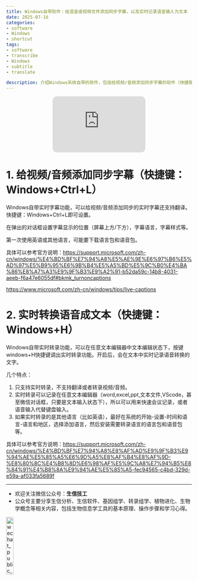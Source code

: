 ```yaml
---
title: Windows自带软件：给语音或视频文件添加同步字幕，以及实时记录语音输入为文本
date: 2025-07-16
categories: 
- software
- Windows
- shortcut
tags: 
- software
- transcribe
- Windows
- subtitle
- translate

description: 介绍Windows系统自带的软件，包括给视频/音频添加同步字幕的软件（快捷键：Windows+Ctrl+L），以及实时转换语音成文本的软件（快捷键：Windows+H）。
---  
```


<div align="middle"><iframe style="border-radius:12px" src="https://open.spotify.com/embed/track/3UrURlJ4FyHTQVPHsQsii9?utm_source=generator" width="50%" height="152" frameBorder="0" allowfullscreen="" allow="autoplay; clipboard-write; encrypted-media; fullscreen; picture-in-picture" loading="lazy"></iframe></div>

# 1. 给视频/音频添加同步字幕（快捷键：Windows+Ctrl+L）
Windows自带实时字幕功能，可以给视频/音频添加同步的实时字幕还支持翻译。快捷键：Windows+Ctrl+L即可设置。

在弹出的对话框设置字幕显示的位置（屏幕上方/下方），字幕语言，字幕样式等。

第一次使用英语或其他语言，可能要下载语言包和语音包。

具体可以参考官方说明：https://support.microsoft.com/zh-cn/windows/%E4%BD%BF%E7%94%A8%E5%AE%9E%E6%97%B6%E5%AD%97%E5%B9%95%E6%9B%B4%E5%A5%BD%E5%9C%B0%E4%BA%86%E8%A7%A3%E9%9F%B3%E9%A2%91-b52da59c-14b8-4031-aeeb-f6a47e6055df#bkmk_turnoncaptions

https://www.microsoft.com/zh-cn/windows/tips/live-captions

# 2. 实时转换语音成文本（快捷键：Windows+H）
Windows自带实时转录功能，可以在任意文本编辑器中文本编辑状态下，按键windows+H快捷键调出实时转录功能。开启后，会在文本中实时记录语音转换的文字。

几个特点：
1. 只支持实时转录，不支持翻译或者转录视频/音频。
2. 实时转录可以记录在任意文本编辑器（word,excel,ppt,文本文件,VScode，甚至微信对话框，只要是文本输入状态下），所以可以用来快速会议记录，或者语音输入代替键盘输入。
3. 如果实时转录的是其他语言（比如英语），最好在系统的开始-设置-时间和语言-语言和地区，选择添加语言，然后安装需要转录语言的语言包和语音包等。

具体可以参考官方说明：https://support.microsoft.com/zh-cn/windows/%E4%BD%BF%E7%94%A8%E8%AF%AD%E9%9F%B3%E9%94%AE%E5%85%A5%E6%9D%A5%E8%AF%B4%E8%AF%9D-%E8%80%8C%E4%B8%8D%E6%98%AF%E5%9C%A8%E7%94%B5%E8%84%91%E4%B8%8A%E9%94%AE%E5%85%A5-fec94565-c4bd-329d-e59a-af033fa5689f


-------

- 欢迎关注微信公众号：**生信技工**
- 公众号主要分享生信分析、生信软件、基因组学、转录组学、植物进化、生物学概念等相关内容，包括生物信息学工具的基本原理、操作步骤和学习心得。

<img src="https://github.com/yanzhongsino/yanzhongsino.github.io/blob/hexo/source/wechat/Wechat_public_qrcode.jpg?raw=true" width=20% title="wechat_public_QRcode.png" align=center/>